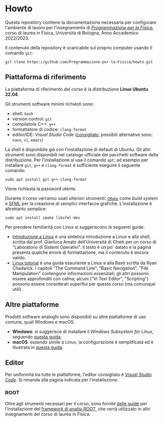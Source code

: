 # Howto

Questa repository contiene la documentazione necessaria per configurare
l'ambiente di lavoro per l'insegnamento di
_[Programmazione per la Fisica](https://github.com/giacomini/pf2022)_, corso
di laurea in Fisica, Università di Bologna, Anno Accademico 2022/2023.

Il contenuto della repository è scaricabile sul proprio computer usando il
comando `git`:

```shell
git clone https://github.com/Programmazione-per-la-Fisica/howto.git
```

## Piattaforma di riferimento

La piattaforma di riferimento del corso è la distribuzione
**Linux Ubuntu 22.04**.

Gli strumenti software minimi richiesti sono:

* shell: `bash`
* version control: `git`
* compilatore C++: `g++`
* formattatore di codice: `clang-format`
* editor/IDE: _Visual Studio Code_ ([consigliato](#editor), possibili
  alternative sono: `nano`, `vi`, `emacs`)

La shell è disponibile già con l'installazione di default di Ubuntu. Gli altri
strumenti sono disponibili nel catalogo ufficiale dei pacchetti software della
distribuzione. Per l'installazione si usa il comando `apt`; ad esempio per
installare `git`, `g++` e `clang-format` è sufficiente eseguire il seguente
comando:

```shell
sudo apt install git g++ clang-format
```

Viene richiesta la password utente.

Durante il corso verranno usati ulteriori strumenti:
[`CMake`](https://cmake.org/) come _build system_ e
[SFML](https://sfml-dev.org/) per la creazione di semplici interfacce grafiche.
L'installazione è altrettanto semplice:

```shell
sudo apt install cmake libsfml-dev
```

Per prendere familiarità con Linux si suggeriscono le seguenti guide:

* [Introduzione a
  Linux](https://www.sci.unich.it/~amato/teaching/old/labdati10/lezioni/linux/linux.php)
  è una sintetica introduzione a Linux e alla shell, scritta dal prof. Gianluca
  Amato dell'Università di Chieti per un corso di "Laboratorio di Sistemi
  Operativi". Il testo è un po' datato e la pagina presenta qualche errore di
  formattazione, ma il contenuto è ancora valido.
* [Linux tutorial](https://ryanstutorials.net/linuxtutorial/) è una guida
  esauriente a Linux e alla Bash scritta da Ryan Chadwick. I capitoli "The
  Command Line", "Basic Navigation", "File Manipulation" contengono informazioni
  essenziali; gli altri possono essere approfonditi con calma; alcuni ("Vi Text
  Editor", "Scripting") possono essere considerati superflui per questo corso
  (ma comunque utili).

## Altre piattaforme

Prodotti software analoghi sono disponibili su altre piattaforme di uso comune,
quali Windows e macOS:

* **Windows**: si suggerisce di installare il _Windows Subsystem for Linux_,
  seguendo [questa guida](other-OSes/WSLGuide.md);
* **macOS**: essendo simile a Linux, la configurazione è semplificata ed è
  illustrata in [questa guida](other-OSes/macOSGuide.md).

## Editor

Per uniformità tra tutte le piattaforme, l'editor consigliato è _[Visual Studio
Code](https://code.visualstudio.com/)_. Si rimanda alla pagina indicata per
l'installazione.

### ROOT

Oltre agli strumenti necessari per il corso, sono fornite
[delle guide](ROOT-installation) per l'installazione del [framework di analisi
_ROOT_](https://root.cern/), che verrà utilizzato in altri insegnamenti del
corso di laurea in Fisica.
